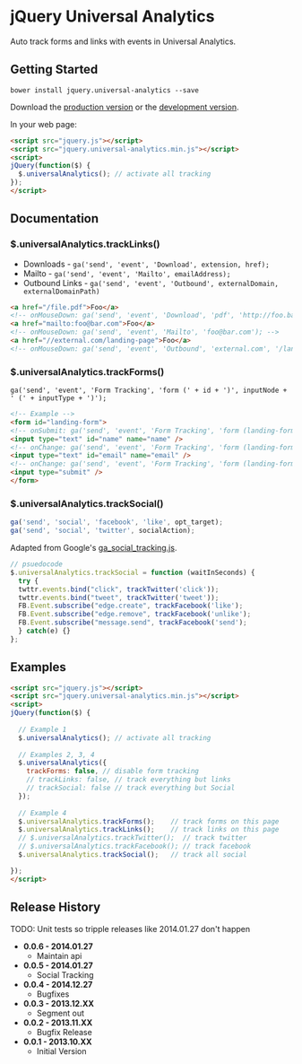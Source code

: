 # jQuery Universal Analytics

Auto track forms and links with events in Universal Analytics.

## Getting Started

`bower install jquery.universal-analytics --save`

Download the [production version][min] or the [development version][max].

[min]: https://raw.github.com/tomfuertes/jquery-universal-analytics/master/dist/jquery.universal-analytics.min.js
[max]: https://raw.github.com/tomfuertes/jquery-universal-analytics/master/dist/jquery.universal-analytics.js

In your web page:

```html
<script src="jquery.js"></script>
<script src="jquery.universal-analytics.min.js"></script>
<script>
jQuery(function($) {
  $.universalAnalytics(); // activate all tracking
});
</script>
```

## Documentation

### $.universalAnalytics.trackLinks()

* Downloads - `ga('send', 'event', 'Download', extension, href);`
* Mailto - `ga('send', 'event', 'Mailto', emailAddress);`
* Outbound Links - `ga('send', 'event', 'Outbound', externalDomain, externalDomainPath)`

```html
<a href="/file.pdf">Foo</a>
<!-- onMouseDown: ga('send', 'event', 'Download', 'pdf', 'http://foo.bar/file.pdf'); -->
<a href="mailto:foo@bar.com">Foo</a>
<!-- onMouseDown: ga('send', 'event', 'Mailto', 'foo@bar.com'); -->
<a href="//external.com/landing-page">Foo</a>
<!-- onMouseDown: ga('send', 'event', 'Outbound', 'external.com', '/landing-page'); -->
```

### $.universalAnalytics.trackForms()

`ga('send', 'event', 'Form Tracking', 'form (' + id + ')', inputNode + ' (' + inputType + ')');`

```html
<!-- Example -->
<form id="landing-form">
<!-- onSubmit: ga('send', 'event', 'Form Tracking', 'form (landing-form)', landing-form (submit)') -->
<input type="text" id="name" name="name" />
<!-- onChange: ga('send', 'event', 'Form Tracking', 'form (landing-form)', name (text)'); -->
<input type="text" id="email" name="email" />
<!-- onChange: ga('send', 'event', 'Form Tracking', 'form (landing-form)', email (text)'); -->
<input type="submit" />
</form>
```

### $.universalAnalytics.trackSocial()

```javascript
ga('send', 'social', 'facebook', 'like', opt_target);
ga('send', 'social', 'twitter', socialAction);
```

Adapted from Google's [ga_social_tracking.js](http://goo.gl/3ejQan).

```javascript
// psuedocode
$.universalAnalytics.trackSocial = function (waitInSeconds) {
  try {
  twttr.events.bind("click", trackTwitter('click'));
  twttr.events.bind("tweet", trackTwitter('tweet'));
  FB.Event.subscribe("edge.create", trackFacebook('like');
  FB.Event.subscribe("edge.remove", trackFacebook('unlike');
  FB.Event.subscribe("message.send", trackFacebook('send');
  } catch(e) {}
};
```

## Examples

```html
<script src="jquery.js"></script>
<script src="jquery.universal-analytics.min.js"></script>
<script>
jQuery(function($) {
  
  // Example 1
  $.universalAnalytics(); // activate all tracking
  
  // Examples 2, 3, 4
  $.universalAnalytics({
    trackForms: false, // disable form tracking
    // trackLinks: false, // track everything but links
    // trackSocial: false // track everything but Social
  }); 
  
  // Example 4
  $.universalAnalytics.trackForms();    // track forms on this page
  $.universalAnalytics.trackLinks();    // track links on this page
  // $.universalAnalytics.trackTwitter();  // track twitter
  // $.universalAnalytics.trackFacebook(); // track facebook
  $.universalAnalytics.trackSocial();   // track all social

});
</script>
```

## Release History

TODO: Unit tests so tripple releases like 2014.01.27 don't happen

* **0.0.6 - 2014.01.27**
  * Maintain api
* **0.0.5 - 2014.01.27**
  * Social Tracking
* **0.0.4 - 2014.12.27**
  * Bugfixes
* **0.0.3 - 2013.12.XX**
  * Segment out
* **0.0.2 - 2013.11.XX**
  * Bugfix Release
* **0.0.1 - 2013.10.XX**
  * Initial Version

